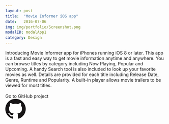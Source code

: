 ```yaml
---
layout: post
title:  "Movie Informer iOS app"
date:   2016-07-06
img: img/portfolio/Screenshot.png
modalID: modalApp1
category: Design
---
```

Introducing Movie Informer app for iPhones running iOS 8 or later. This app is a fast and easy way to get movie information anytime and anywhere. You can browse titles by category including Now Playing, Popular and Upcoming. A handy Search tool is also included to look up your favorite movies as well. Details are provided for each title including Release Date, Genre, Runtime and Popularity. A built-in player allows movie trailers to be viewed for most titles.<br/><br/>
Go to GitHub project<br/>
[![Movie Informer](img/portfolio/GitHub.png)](https://github.com/ronnievoss/movies)